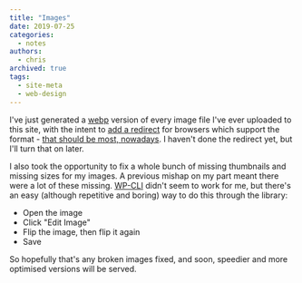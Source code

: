 ```yaml
---
title: "Images"
date: 2019-07-25
categories:
  - notes
authors:
  - chris
archived: true
tags:
  - site-meta
  - web-design
---
```


I've just generated a [webp](https://developers.google.com/speed/webp/) version of every image file I've ever uploaded to this site, with the intent to [add a redirect](https://docs.ewww.io/article/16-ewww-io-and-webp-images) for browsers which support the format - [that should be most, nowadays](https://caniuse.com/#search=webp). I haven't done the redirect yet, but I'll turn that on later.

I also took the opportunity to fix a whole bunch of missing thumbnails and missing sizes for my images. A previous mishap on my part meant there were a lot of these missing. [WP-CLI](https://developer.wordpress.org/cli/commands/media/regenerate/) didn't seem to work for me, but there's an easy (although repetitive and boring) way to do this through the library:

- Open the image
- Click "Edit Image"
- Flip the image, then flip it again
- Save

So hopefully that's any broken images fixed, and soon, speedier and more optimised versions will be served.

